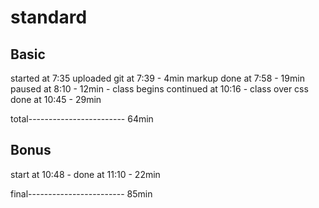 # standard
Basic
-------------------------------------
started         at 7:35
uploaded git    at 7:39     - 4min
markup done     at 7:58     - 19min
paused          at 8:10     - 12min     - class begins
continued       at 10:16                - class over
css done        at 10:45    - 29min

total------------------------ 64min

Bonus
-------------------------------------
start           at 10:48    - 
done            at 11:10    - 22min

final------------------------ 85min